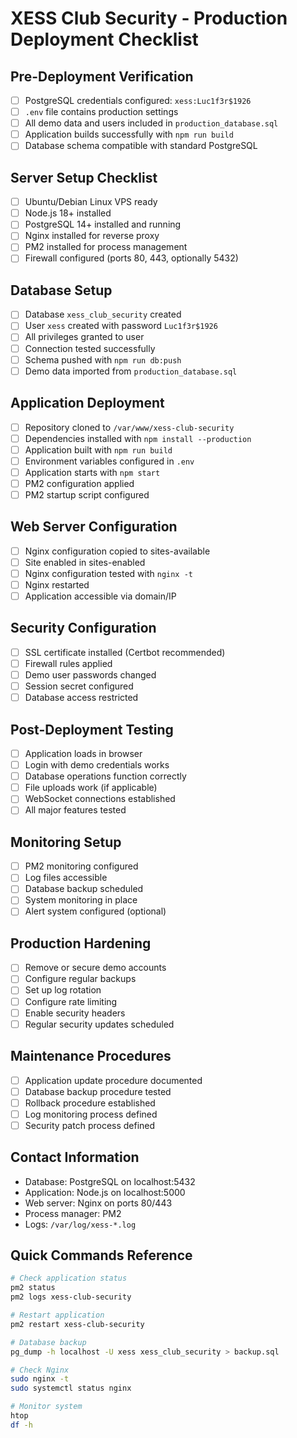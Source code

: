 # XESS Club Security - Production Deployment Checklist

## Pre-Deployment Verification

- [ ] PostgreSQL credentials configured: `xess:Luc1f3r$1926`
- [ ] `.env` file contains production settings
- [ ] All demo data and users included in `production_database.sql`
- [ ] Application builds successfully with `npm run build`
- [ ] Database schema compatible with standard PostgreSQL

## Server Setup Checklist

- [ ] Ubuntu/Debian Linux VPS ready
- [ ] Node.js 18+ installed
- [ ] PostgreSQL 14+ installed and running
- [ ] Nginx installed for reverse proxy
- [ ] PM2 installed for process management
- [ ] Firewall configured (ports 80, 443, optionally 5432)

## Database Setup

- [ ] Database `xess_club_security` created
- [ ] User `xess` created with password `Luc1f3r$1926`
- [ ] All privileges granted to user
- [ ] Connection tested successfully
- [ ] Schema pushed with `npm run db:push`
- [ ] Demo data imported from `production_database.sql`

## Application Deployment

- [ ] Repository cloned to `/var/www/xess-club-security`
- [ ] Dependencies installed with `npm install --production`
- [ ] Application built with `npm run build`
- [ ] Environment variables configured in `.env`
- [ ] Application starts with `npm start`
- [ ] PM2 configuration applied
- [ ] PM2 startup script configured

## Web Server Configuration

- [ ] Nginx configuration copied to sites-available
- [ ] Site enabled in sites-enabled
- [ ] Nginx configuration tested with `nginx -t`
- [ ] Nginx restarted
- [ ] Application accessible via domain/IP

## Security Configuration

- [ ] SSL certificate installed (Certbot recommended)
- [ ] Firewall rules applied
- [ ] Demo user passwords changed
- [ ] Session secret configured
- [ ] Database access restricted

## Post-Deployment Testing

- [ ] Application loads in browser
- [ ] Login with demo credentials works
- [ ] Database operations function correctly
- [ ] File uploads work (if applicable)
- [ ] WebSocket connections established
- [ ] All major features tested

## Monitoring Setup

- [ ] PM2 monitoring configured
- [ ] Log files accessible
- [ ] Database backup scheduled
- [ ] System monitoring in place
- [ ] Alert system configured (optional)

## Production Hardening

- [ ] Remove or secure demo accounts
- [ ] Configure regular backups
- [ ] Set up log rotation
- [ ] Configure rate limiting
- [ ] Enable security headers
- [ ] Regular security updates scheduled

## Maintenance Procedures

- [ ] Application update procedure documented
- [ ] Database backup procedure tested
- [ ] Rollback procedure established
- [ ] Log monitoring process defined
- [ ] Security patch process defined

## Contact Information

- Database: PostgreSQL on localhost:5432
- Application: Node.js on localhost:5000
- Web server: Nginx on ports 80/443
- Process manager: PM2
- Logs: `/var/log/xess-*.log`

## Quick Commands Reference

```bash
# Check application status
pm2 status
pm2 logs xess-club-security

# Restart application
pm2 restart xess-club-security

# Database backup
pg_dump -h localhost -U xess xess_club_security > backup.sql

# Check Nginx
sudo nginx -t
sudo systemctl status nginx

# Monitor system
htop
df -h
```